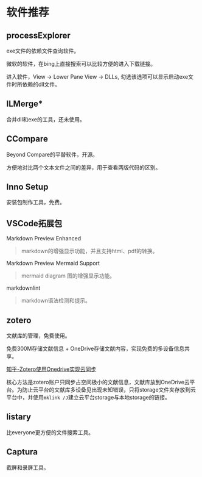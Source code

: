 # 软件推荐

<!-- @import "[TOC]" {cmd="toc" depthFrom=1 depthTo=6 orderedList=false} -->

## processExplorer

exe文件的依赖文件查询软件。

微软的软件，在bing上直接搜索可以比较方便的进入下载链接。

进入软件，View -> Lower Pane View -> DLLs, 勾选该选项可以显示启动exe文件时所依赖的dll文件。

## ILMerge*

合并dll和exe的工具，还未使用。

## CCompare

Beyond Compare的平替软件，开源。

方便地对比两个文本文件之间的差异，用于查看两版代码的区别。

## Inno Setup

安装包制作工具，免费。

## VSCode拓展包

Markdown Preview Enhanced
>markdown的增强显示功能，并且支持html、pdf的转换。

Markdown Preview Mermaid Support
>mermaid diagram 图的增强显示功能。

markdownlint
>markdown语法检测和提示。

## zotero

文献库的管理，免费使用。

免费300M存储文献信息 + OneDrive存储文献内容，实现免费的多设备信息共享。

[知乎-Zotero使用Onedrive实现云同步](https://zhuanlan.zhihu.com/p/408027026)

核心方法是zotero账户只同步占空间极小的文献信息，文献库放到OneDrive云平台。为防止云平台的文献库多设备见出现未知错误，只将storage文件夹存放到云平台中，并使用`mklink /J`建立云平台storage与本地storage的链接。

## listary

比everyone更方便的文件搜索工具。

## Captura

截屏和录屏工具。

